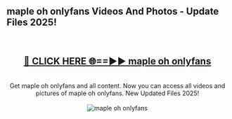 <h2>maple oh onlyfans Videos And Photos - Update Files 2025!</h2>
<br>
<div align="center">
<h2><a href="https://linkcuts.com/hfmhzwbr" rel="nofollow">🔴 CLICK HERE 🌐==►► maple oh onlyfans</a></h2>
<br>
Get maple oh onlyfans and all content. Now you can access all videos and pictures of maple oh onlyfans. New Updated Files 2025!
<br>
<br>
<a href="https://linkcuts.com/hfmhzwbr" rel="nofollow" data-target="animated-image.originalLink"><img src="https://i.ibb.co.com/WyWwxjT/player-gif2.gif" alt="maple oh onlyfans" style="max-width: 100%; display: inline-block;" data-target="animated-image.originalImage"></a>
</div>
<br>